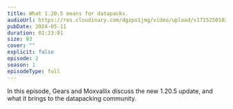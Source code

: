 ```yaml
---
title: What 1.20.5 means for datapacks.
audioUrl: https://res.cloudinary.com/dgzpo1jmg/video/upload/v1715250103/datapack-podcast-ep2_zjlf8h.mp3
pubDate: 2024-05-11
duration: 01:23:01
size: 83
cover: ""
explicit: false
episode: 2
season: 1
episodeType: full
---
```

In this episode, Gears and Moxvallix discuss the new 1.20.5 update, and what it brings to the datapacking community.